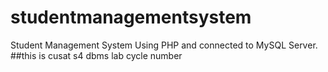 # studentmanagementsystem
Student Management System  Using PHP and connected to MySQL Server.
##this is cusat s4 dbms lab cycle number 
